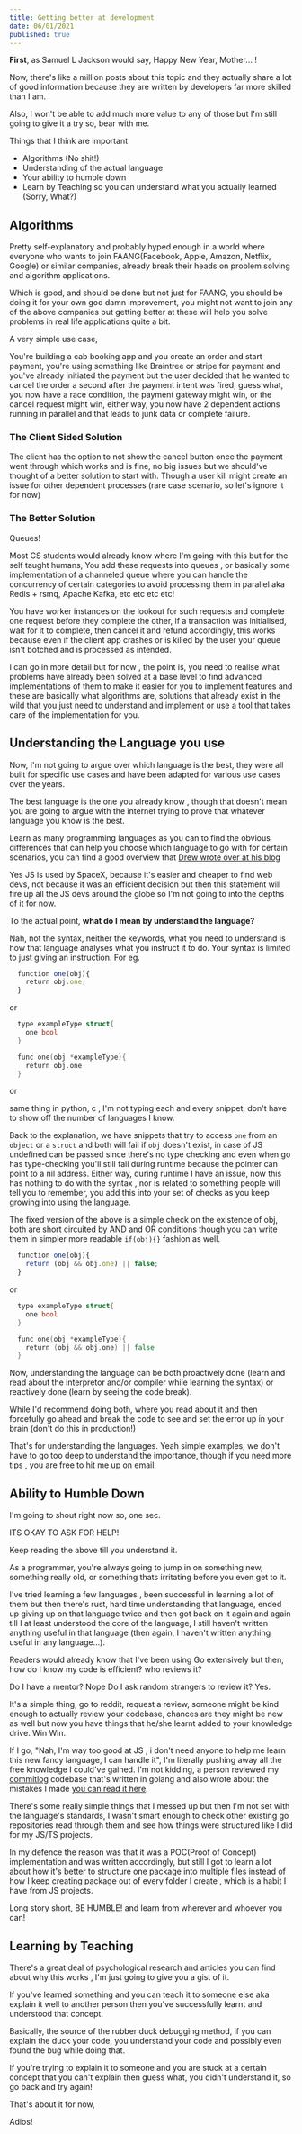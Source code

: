 ```yaml
---
title: Getting better at development
date: 06/01/2021
published: true
---
```


**First**,  as Samuel L Jackson would say, Happy New Year, Mother... !

Now, there's like a million posts about this topic and they actually share a lot of good information because they are written by developers far more skilled than I am. 

Also, I won't be able to add much more value to any of those but I'm still going to give it a try so, bear with me.

Things that I think are important 
- Algorithms (No shit!)
- Understanding of the actual language
- Your ability to humble down
- Learn by Teaching so you can understand what you actually learned (Sorry, What?)

## Algorithms 
Pretty self-explanatory and probably hyped enough in a world where everyone who wants to join FAANG(Facebook, Apple, Amazon, Netflix, Google) or similar companies, already break their heads on problem solving and algorithm applications. 

Which is good, and should be done but not just for FAANG, you should be doing it for your own god damn improvement, you might not want to join any of the above companies but getting better at these will help you solve problems in real life applications quite a bit. 

A very simple use case,

You're building a cab booking app and you create an order and start payment, you're using something like Braintree or stripe for payment and you've already initiated the payment but the user decided that he wanted to cancel the order a second after the payment intent was fired, guess what, you now have a race condition, the payment gateway might win, or the cancel request might win, either way, you now have 2 dependent actions running in parallel and that leads to junk data or complete failure.

### The Client Sided Solution 
The client has the option to not show the cancel button once the payment went through which works and is fine, no big issues but we should've thought of a better solution to start with. Though a user kill might create an issue for other dependent processes (rare case scenario, so let's ignore it for now)

### The Better Solution

Queues! 

Most CS students would already know where I'm going with this but for the self taught humans, 
You add these requests into queues , or basically some implementation of a channeled queue where you can handle the concurrency of certain categories to avoid processing them in parallel aka Redis + rsmq, Apache Kafka, etc etc etc etc! 

You have worker instances on the lookout for such requests and complete one request before they complete the other, if a transaction was initialised, wait for it to complete, then cancel it and refund accordingly, this works because even if the client app crashes or is killed by the user your queue isn't botched and is processed as intended. 


I can go in more detail but for now , the point is, you need to realise what problems have already been solved at a base level to find advanced implementations of them to make it easier for you to implement features and these are basically what algorithms are, solutions that already exist in the wild that you just need to understand and implement or use a tool that takes care of the implementation for you.

## Understanding the Language you use 

Now, I'm not going to argue over which language is the best, they were all built for specific use cases and have been adapted for various use cases over the years.

The best language is the one you already know , though that doesn't mean you are going to argue with the internet trying to prove that whatever language you know is the best.

Learn as many programming languages as you can to find the obvious differences that can help you choose which language to go with for certain scenarios, you can find a good overview that [Drew wrote over at his blog](https://drewdevault.com/2019/09/08/Enough-to-decide.html)

Yes JS is used by SpaceX, because it's easier and cheaper to find web devs, not because it was an efficient decision but then this statement will fire up all the JS devs around the globe so I'm not going to into the depths of it for now. 

To the actual point, **what do I mean by understand the language?**

Nah, not the syntax, neither the keywords, what you need to understand is how that language analyses what you instruct it to do. Your syntax is limited to just giving an instruction. 
For eg. 

```js
  function one(obj){
    return obj.one;
  }
```
or 

```go
  type exampleType struct{
    one bool
  }

  func one(obj *exampleType){
    return obj.one
  }
```
or 

same thing in python, c , I'm not typing each and every snippet, don't have to show off the number of languages I know.

Back to the explanation, we have snippets that try to access `one` from an `object` or a `struct` and both will fail if `obj` doesn't exist, in case of JS undefined can be passed since there's no type checking and even when go has type-checking you'll still fail during runtime because the pointer can point to a nil address. Either way, during runtime I have an issue, now this has nothing to do with the syntax , nor is related to something people will tell you to remember, you add this into your set of checks as you keep growing into using the language.

 The fixed version of the above is a simple check on the existence of obj, both are short circuited by AND and OR conditions though you can write them in simpler more readable `if(obj){}` fashion as well.

```js
  function one(obj){
    return (obj && obj.one) || false;
  }
```
or 

```go
  type exampleType struct{
    one bool
  }

  func one(obj *exampleType){
    return (obj && obj.one) || false
  }
```

Now, understanding the language can be both proactively done (learn and read about the interpretor and/or compiler while learning the syntax) or reactively done (learn by seeing the code break).

While I'd recommend doing both, where you read about it and then forcefully go ahead and break the code to see and set the error up in your brain (don't do this in production!)

That's for understanding the languages. 
Yeah simple examples, we don't have to go too deep to understand the importance, though if you need more tips , you are free to hit me up on email.

## Ability to Humble Down 

I'm going to shout right now so, one sec. 

ITS OKAY TO ASK FOR HELP!

Keep reading the above till you understand it. 

As a programmer, you're always going to jump in on something new, something really old, or something thats irritating before you even get to it. 

I've tried learning a few languages , been successful in learning a lot of them but then there's rust, hard time understanding that language, ended up giving up on that language twice and then got back on it again and again till I at least understood the core of the language, I still haven't written anything useful in that language (then again, I haven't written anything useful in any language...).

Readers would already know that I've been using Go extensively but then, how do I know my code is efficient? who reviews it? 

Do I have a mentor? Nope
Do I ask random strangers to review it? Yes.

It's a simple thing, go to reddit, request a review, someone might be kind enough to actually review your codebase, chances are they might be new as well but now you have things that he/she learnt added to your knowledge drive. Win Win.

If I go, "Nah, I'm way too good at JS , i don't need anyone to help me learn this new fancy language, I can handle it", I'm literally pushing away all the free knowledge I could've gained. I'm not kidding, a person reviewed my [commitlog](https://github.com/barelyhuman/commitlog) codebase that's written in golang and also wrote about the mistakes I made [you can read it here](https://percybolmer1.medium.com/performing-a-code-review-1297967683f6). 

There's some really simple things that I messed up but then I'm not set with the language's standards, I wasn't smart enough to check other existing go repositories read through them and see how things were structured like I did for my JS/TS projects. 

In my defence the reason was that it was a POC(Proof of Concept) implementation and was written accordingly, but still I got to learn a lot about how it's better to structure one package into multiple files instead of how I keep creating package out of every folder I create , which is a habit I have from JS projects. 

Long story short, BE HUMBLE! and learn from wherever and whoever you can!

## Learning by Teaching 

There's a great deal of psychological research and articles you can find about why this works , I'm just going to give you a gist of it. 

If you've learned something and you can teach it to someone else aka explain it well to another person then you've successfully learnt and understood that concept.

Basically, the source of the rubber duck debugging method, if you can explain the duck your code, you understand your code and possibly even found the bug while doing that. 

If you're trying to explain it to someone and you are stuck at a certain concept that you can't explain then guess what, you didn't understand it, so go back and try again! 

That's about it for now, 

Adios!



 

